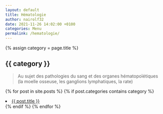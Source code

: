 ```yaml
---
layout: default
title: Hématologie
author: nairolf32
date: 2021-11-26 14:02:00 +0100
categories: Menu
permalink: /hematologie/
---
```


{% assign category = page.title %}

<h2>{{ category }}</h2>

> Au sujet des pathologies du sang et des organes hématopoïétiques (la moelle osseuse, les ganglions lymphatiques, la rate)

{% for post in site.posts %}
{% if post.categories contains category %}
<li> <a href="{{ post.url | relative_url }}">{{ post.title }}</a></li>
{% endif %}
{% endfor %}
